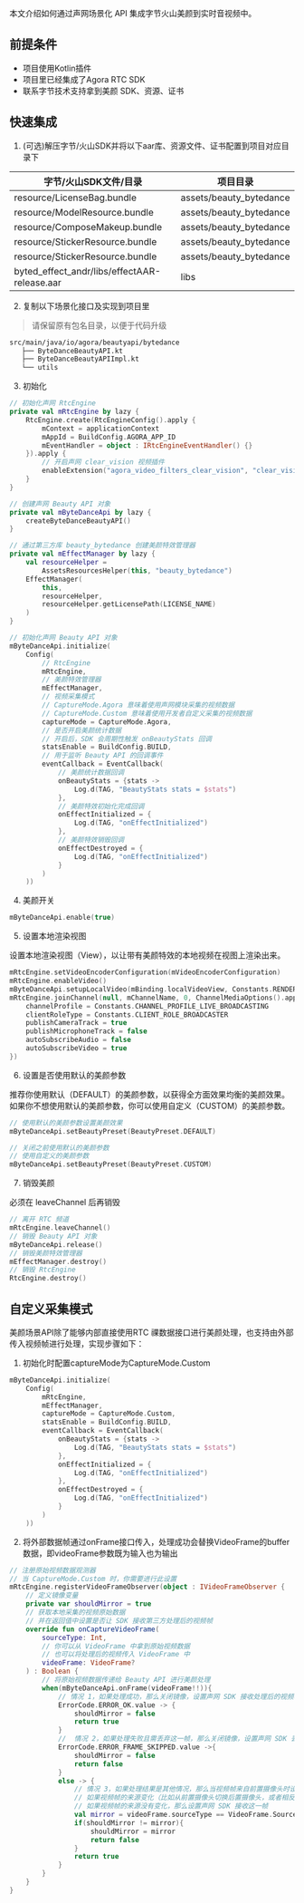 本文介绍如何通过声网场景化 API 集成字节火山美颜到实时音视频中。

## 前提条件

- 项目使用Kotlin插件
- 项目里已经集成了Agora RTC SDK
- 联系字节技术支持拿到美颜 SDK、资源、证书

## 快速集成
1. (可选)解压字节/火山SDK并将以下aar库、资源文件、证书配置到项目对应目录下

| 字节/火山SDK文件/目录                                 | 项目目录                            |
|-----------------------------------------------|---------------------------------|
| resource/LicenseBag.bundle                    | assets/beauty_bytedance         |
| resource/ModelResource.bundle                 | assets/beauty_bytedance         |
| resource/ComposeMakeup.bundle                 | assets/beauty_bytedance         |
| resource/StickerResource.bundle               | assets/beauty_bytedance         |
| resource/StickerResource.bundle               | assets/beauty_bytedance         |
| byted_effect_andr/libs/effectAAR-release.aar  | libs                            |

2. 复制以下场景化接口及实现到项目里
> 请保留原有包名目录，以便于代码升级
```xml
src/main/java/io/agora/beautyapi/bytedance
   ├── ByteDanceBeautyAPI.kt
   ├── ByteDanceBeautyAPIImpl.kt
   └── utils
```

3. 初始化

```kotlin
// 初始化声网 RtcEngine
private val mRtcEngine by lazy {
    RtcEngine.create(RtcEngineConfig().apply {
        mContext = applicationContext
        mAppId = BuildConfig.AGORA_APP_ID
        mEventHandler = object : IRtcEngineEventHandler() {}
    }).apply {
        // 开启声网 clear_vision 视频插件
        enableExtension("agora_video_filters_clear_vision", "clear_vision", true)
    }
}

// 创建声网 Beauty API 对象
private val mByteDanceApi by lazy {
    createByteDanceBeautyAPI()
}

// 通过第三方库 beauty_bytedance 创建美颜特效管理器
private val mEffectManager by lazy {
    val resourceHelper =
        AssetsResourcesHelper(this, "beauty_bytedance")
    EffectManager(
        this,
        resourceHelper,
        resourceHelper.getLicensePath(LICENSE_NAME)
    )
}

// 初始化声网 Beauty API 对象
mByteDanceApi.initialize(
    Config(
        // RtcEngine
        mRtcEngine,
        // 美颜特效管理器
        mEffectManager,
        // 视频采集模式
        // CaptureMode.Agora 意味着使用声网模块采集的视频数据
        // CaptureMode.Custom 意味着使用开发者自定义采集的视频数据
        captureMode = CaptureMode.Agora,
        // 是否开启美颜统计数据
        // 开启后，SDK 会周期性触发 onBeautyStats 回调
        statsEnable = BuildConfig.BUILD,
        // 用于监听 Beauty API 的回调事件
        eventCallback = EventCallback(
            // 美颜统计数据回调
            onBeautyStats = {stats ->
                Log.d(TAG, "BeautyStats stats = $stats")
            },
            // 美颜特效初始化完成回调
            onEffectInitialized = {
                Log.d(TAG, "onEffectInitialized")
            },
            // 美颜特效销毁回调
            onEffectDestroyed = {
                Log.d(TAG, "onEffectInitialized")
            }
        )
    ))
```

4. 美颜开关

```kotlin
mByteDanceApi.enable(true)
```

5. 设置本地渲染视图

设置本地渲染视图（View），以让带有美颜特效的本地视频在视图上渲染出来。

```kotlin
mRtcEngine.setVideoEncoderConfiguration(mVideoEncoderConfiguration)
mRtcEngine.enableVideo()
mByteDanceApi.setupLocalVideo(mBinding.localVideoView, Constants.RENDER_MODE_FIT)
mRtcEngine.joinChannel(null, mChannelName, 0, ChannelMediaOptions().apply {
    channelProfile = Constants.CHANNEL_PROFILE_LIVE_BROADCASTING
    clientRoleType = Constants.CLIENT_ROLE_BROADCASTER
    publishCameraTrack = true
    publishMicrophoneTrack = false
    autoSubscribeAudio = false
    autoSubscribeVideo = true
})
```

6. 设置是否使用默认的美颜参数

推荐你使用默认（DEFAULT）的美颜参数，以获得全方面效果均衡的美颜效果。如果你不想使用默认的美颜参数，你可以使用自定义（CUSTOM）的美颜参数。


```kotlin
// 使用默认的美颜参数设置美颜效果
mByteDanceApi.setBeautyPreset(BeautyPreset.DEFAULT)
```

```kotlin
// 关闭之前使用默认的美颜参数
// 使用自定义的美颜参数
mByteDanceApi.setBeautyPreset(BeautyPreset.CUSTOM)
```

7. 销毁美颜

必须在 leaveChannel 后再销毁


```kotlin
// 离开 RTC 频道
mRtcEngine.leaveChannel()
// 销毁 Beauty API 对象
mByteDanceApi.release()
// 销毁美颜特效管理器
mEffectManager.destroy()
// 销毁 RtcEngine
RtcEngine.destroy()
```

## 自定义采集模式

美颜场景API除了能够内部直接使用RTC 祼数据接口进行美颜处理，也支持由外部传入视频帧进行处理，实现步骤如下：

1. 初始化时配置captureMode为CaptureMode.Custom

```kotlin
mByteDanceApi.initialize(
    Config(
        mRtcEngine,
        mEffectManager,
        captureMode = CaptureMode.Custom,
        statsEnable = BuildConfig.BUILD,
        eventCallback = EventCallback(
            onBeautyStats = {stats ->
                Log.d(TAG, "BeautyStats stats = $stats")
            },
            onEffectInitialized = {
                Log.d(TAG, "onEffectInitialized")
            },
            onEffectDestroyed = {
                Log.d(TAG, "onEffectInitialized")
            }
        )
    ))
```
2. 将外部数据帧通过onFrame接口传入，处理成功会替换VideoFrame的buffer数据，即videoFrame参数既为输入也为输出

```kotlin
// 注册原始视频数据观测器
// 当 CaptureMode.Custom 时，你需要进行此设置
mRtcEngine.registerVideoFrameObserver(object : IVideoFrameObserver {
    // 定义镜像变量
    private var shouldMirror = true
    // 获取本地采集的视频原始数据
    // 并在返回值中设置是否让 SDK 接收第三方处理后的视频帧
    override fun onCaptureVideoFrame(
        sourceType: Int,
        // 你可以从 VideoFrame 中拿到原始视频数据
        // 也可以将处理后的视频传入 VideoFrame 中
        videoFrame: VideoFrame?
    ) : Boolean {
        // 将原始视频数据传递给 Beauty API 进行美颜处理
        when(mByteDanceApi.onFrame(videoFrame!!)){
            // 情况 1，如果处理成功，那么关闭镜像，设置声网 SDK 接收处理后的视频帧
            ErrorCode.ERROR_OK.value -> {
                shouldMirror = false
                return true
            }
            //  情况 2，如果处理失败且需丢弃这一帧，那么关闭镜像，设置声网 SDK 丢弃处理后的视频帧
            ErrorCode.ERROR_FRAME_SKIPPED.value ->{
                shouldMirror = false
                return false
            }
            else -> {
                // 情况 3，如果处理结果是其他情况，那么当视频帧来自前置摄像头时设置镜像，来自后置摄像头时不设置镜像
                // 如果视频帧的来源变化（比如从前置摄像头切换后置摄像头，或者相反情况），那么设置声网 SDK 丢弃这一帧
                // 如果视频帧的来源没有变化，那么设置声网 SDK 接收这一帧
                val mirror = videoFrame.sourceType == VideoFrame.SourceType.kFrontCamera
                if(shouldMirror != mirror){
                    shouldMirror = mirror
                    return false
                }
                return true
            }
        }
    }
}
```